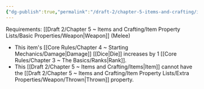 ```yaml
---
{"dg-publish":true,"permalink":"/draft-2/chapter-5-items-and-crafting/item-property-lists/extra-properties/weapon/balanced/"}
---
```


Requirements: [[Draft 2/Chapter 5 ~ Items and Crafting/Item Property Lists/Basic Properties/Weapon\|Weapon]] (Melee)

- This item's [[Core Rules/Chapter 4 ~ Starting Mechanics/Damage\|Damage]] [[Dice\|Die]] increases by 1 [[Core Rules/Chapter 3 ~ The Basics/Ranks\|Rank]].
- This [[Draft 2/Chapter 5 ~ Items and Crafting/Items\|Item]] cannot have the [[Draft 2/Chapter 5 ~ Items and Crafting/Item Property Lists/Extra Properties/Weapon/Thrown\|Thrown]] property.